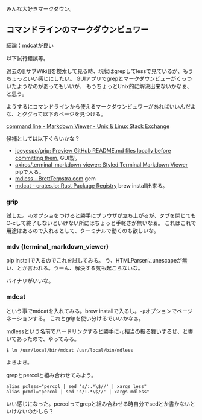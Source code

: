 みんな大好きマークダウン。

## コマンドラインのマークダウンビュワー

結論：mdcatが良い

以下試行錯誤等。

過去の[[サブWiki]]を検索して見る時、現状はgrepしてlessで見ているが、もうちょっといい感じにしたい。
GUIアプリでgrepとマークダウンビューがくっついたようなのがあってもいいが、
もうちょっとUnix的に解決出来ないかなぁ、と思う。

ようするにコマンドラインから使えるマークダウンビュワーがあればいいんだよな、とググって以下のページを見つける。

[command line - Markdown Viewer - Unix & Linux Stack Exchange](https://unix.stackexchange.com/questions/4140/markdown-viewer)

候補としては以下くらいかな？

- [joeyespo/grip: Preview GitHub README.md files locally before committing them.](https://github.com/joeyespo/grip) GUI製。
- [axiros/terminal_markdown_viewer: Styled Terminal Markdown Viewer](https://github.com/axiros/terminal_markdown_viewer) pipで入る。
- [mdless - BrettTerpstra.com](https://brettterpstra.com/projects/mdless/) gem
- [mdcat - crates.io: Rust Package Registry](https://crates.io/crates/mdcat) brew  install出来る。

### grip

試した。`-b`オプショをつけると勝手にブラウザが立ち上がるが、タブを閉じてもC-cして終了しないといけない所にはちょっと手軽さが無いなぁ。
これはこれで用途はあるので入れるとして、ターミナルで動くのも欲しいな。

### mdv (terminal_markdown_viewer)

pip installで入るのでこれを試してみる。
う、HTMLParserにunescapeが無い、とか言われる。うーん、解決する気も起こらないな。

バイナリがいいな。

### mdcat

という事でmdcatを入れてみる。brew installで入るし。`-p`オプションでページネーションする。
これとgripを使い分けるでいいかなぁ。

mdlessという名前でハードリンクすると勝手に`-p`相当の振る舞いするぜ、と書いてあったので、やってみる。

```
$ ln /usr/local/bin/mdcat /usr/local/bin/mdless
```

よきよき。

grepとpercolと組み合わせてみよう。

```
alias pcless="percol | sed 's/:.*\$//' | xargs less"
alias pcmdl="percol | sed 's/:.*\$//' | xargs mdless"
```

いい感じになった。percolってgrepと組み合わせる時自分でsedとか書かないといけないのかしら？